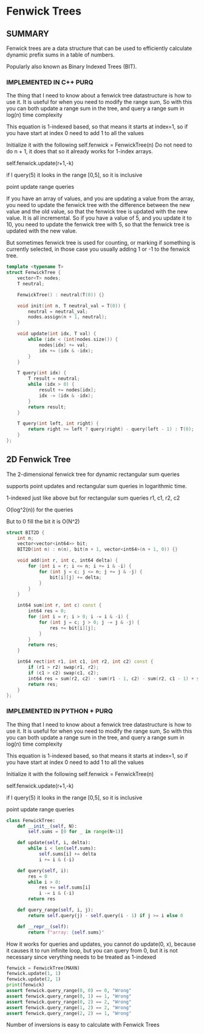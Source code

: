 # Fenwick Trees

## SUMMARY

Fenwick trees are a data structure that can be used to efficiently calculate dynamic prefix sums in a table of numbers.

Popularly also known as Binary Indexed Trees (BIT).

### IMPLEMENTED IN C++ PURQ

The thing that I need to know about a fenwick tree datastructure is how to use it. It is useful for when you need to 
modify the range sum,  So with this you can both update a range sum in the tree, and query a range sum in log(n) time complexity

This equation is 1-indexed based, so that means it starts at index=1, so if you have start at index 0 need to add 1 to all the values

Initialize it with the following
self.fenwick = FenwickTree(n)
Do not need to do n + 1, it does that so it already works for 1-index arrays.

self.fenwick.update(r+1,-k)

if I query(5) it looks in the range [0,5], so it is inclusive

point update range queries

If you have an array of values, and you are updating a value from the array, you need to update the fenwick tree with the difference between the new value and the old value, so that the fenwick tree is updated with the new value.  It is all incremental.  So if you have a value of 5, and you update it to 10, you need to update the fenwick tree with 5, so that the fenwick tree is updated with the new value.

But sometimes fenwick tree is used for counting, or marking if something is currently selected, in those case you usually adding 1 or -1 to the fenwick tree.

```cpp
template <typename T>
struct FenwickTree {
    vector<T> nodes;
    T neutral;

    FenwickTree() : neutral(T(0)) {}

    void init(int n, T neutral_val = T(0)) {
        neutral = neutral_val;
        nodes.assign(n + 1, neutral);
    }

    void update(int idx, T val) {
        while (idx < (int)nodes.size()) {
            nodes[idx] += val;
            idx += (idx & -idx);
        }
    }

    T query(int idx) {
        T result = neutral;
        while (idx > 0) {
            result += nodes[idx];
            idx -= (idx & -idx);
        }
        return result;
    }

    T query(int left, int right) {
        return right >= left ? query(right) - query(left - 1) : T(0);
    }
};
```

## 2D Fenwick Tree

The 2-dimensional fenwick tree for dynamic rectangular sum queries

supports point updates and rectangular sum queries in logarithmic time.

1-indexed just like above but for rectangular sum queries r1, c1, r2, c2

O(log^2(n)) for the queries

But to 0 fill the bit it is O(N^2)

```cpp
struct BIT2D {
    int n;
    vector<vector<int64>> bit;
    BIT2D(int n) : n(n), bit(n + 1, vector<int64>(n + 1, 0)) {}

    void add(int r, int c, int64 delta) {
        for (int i = r; i <= n; i += i & -i) {
            for (int j = c; j <= n; j += j & -j) {
                bit[i][j] += delta;
            }
        }
    }

    int64 sum(int r, int c) const {
        int64 res = 0;
        for (int i = r; i > 0; i -= i & -i) {
            for (int j = c; j > 0; j -= j & -j) {
                res += bit[i][j];
            }
        }
        return res;
    }

    int64 rect(int r1, int c1, int r2, int c2) const {
        if (r1 > r2) swap(r1, r2);
        if (c1 > c2) swap(c1, c2);
        int64 res = sum(r2, c2) - sum(r1 - 1, c2) - sum(r2, c1 - 1) + sum(r1 - 1, c1 - 1);
        return res;
    }
};
```

### IMPLEMENTED IN PYTHON + PURQ

The thing that I need to know about a fenwick tree datastructure is how to use it. It is useful for when you need to 
modify the range sum,  So with this you can both update a range sum in the tree, and query a range sum in log(n) time complexity

This equation is 1-indexed based, so that means it starts at index=1, so if you have start at index 0 need to add 1 to all the values

Initialize it with the following
self.fenwick = FenwickTree(n)

self.fenwick.update(r+1,-k)

if I query(5) it looks in the range [0,5], so it is inclusive

point update range queries

```py
class FenwickTree:
    def __init__(self, N):
        self.sums = [0 for _ in range(N+1)]

    def update(self, i, delta):
        while i < len(self.sums):
            self.sums[i] += delta
            i += i & (-i)

    def query(self, i):
        res = 0
        while i > 0:
            res += self.sums[i]
            i -= i & (-i)
        return res

    def query_range(self, i, j):
        return self.query(j) - self.query(i - 1) if j >= i else 0

    def __repr__(self):
        return f"array: {self.sums}"
```

How it works for queries and updates,  you cannot do update(0, x), because it causes it to run infinite loop, but you can query from 0, but it is not necessary since verything needs to be treated as 1-indexed

```py
fenwick = FenwickTree(MAXN)
fenwick.update(1, 1)
fenwick.update(2, 1)
print(fenwick)
assert fenwick.query_range(0, 0) == 0, "Wrong"
assert fenwick.query_range(0, 1) == 1, "Wrong"
assert fenwick.query_range(0, 2) == 2, "Wrong"
assert fenwick.query_range(1, 2) == 2, "Wrong"
assert fenwick.query_range(2, 2) == 1, "Wrong"
```

Number of inversions is easy to calculate with Fenwick Trees
